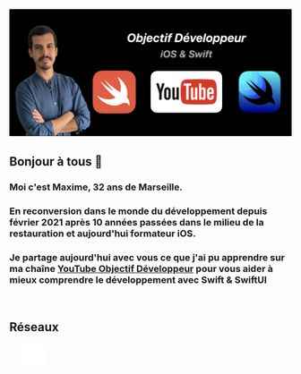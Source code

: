 <img src='https://github.com/ObjectifDeveloppeur/ObjectifDeveloppeur/blob/main/banniere.png' alt='twitter'>

## Bonjour à tous 👋
### Moi c'est Maxime, 32 ans de Marseille.
### En reconversion dans le monde du développement depuis février 2021 après 10 années passées dans le milieu de la restauration et aujourd'hui formateur iOS.
### Je partage aujourd'hui avec vous ce que j'ai pu apprendre sur ma chaîne [YouTube Objectif Développeur](https://www.youtube.com/c/ObjectifDéveloppeur) pour vous aider à mieux comprendre le développement avec Swift & SwiftUI
&nbsp;
## Réseaux

$~~~~~~$[<img src='https://github.com/ObjectifDeveloppeur/ObjectifDeveloppeur/blob/main/twitter.png' alt='twitter' height='40'>](https://linktr.ee/objectif_developpeur) 
